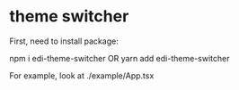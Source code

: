 # theme switcher

First, need to install package:

npm i edi-theme-switcher OR yarn add edi-theme-switcher

For example, look at ./example/App.tsx